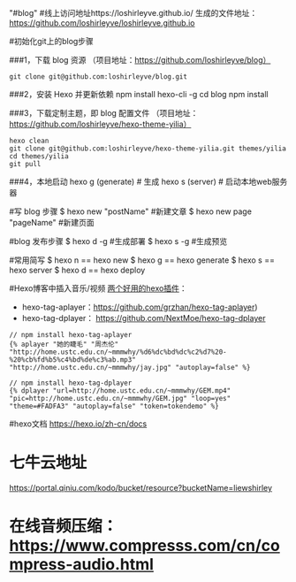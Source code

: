 "#blog" 
#线上访问地址https://loshirleyve.github.io/
生成的文件地址：https://github.com/loshirleyve/loshirleyve.github.io

#初始化git上的blog步骤

###1，下载 blog 资源 
（项目地址：https://github.com/loshirleyve/blog）

    git clone git@github.com:loshirleyve/blog.git

###2，安装 Hexo 并更新依赖
    npm install hexo-cli -g
    cd blog
    npm install

###3，下载定制主题，即 blog 配置文件 
（项目地址：https://github.com/loshirleyve/hexo-theme-yilia）

    hexo clean
    git clone git@github.com:loshirleyve/hexo-theme-yilia.git themes/yilia
    cd themes/yilia
    git pull
    
###4，本地启动
    hexo g (generate) # 生成
    hexo s (server) # 启动本地web服务器
    
#写 blog 步骤
    $ hexo new "postName" #新建文章
    $ hexo new page "pageName" #新建页面

#blog 发布步骤
    $ hexo d -g #生成部署
    $ hexo s -g #生成预览
    
#常用简写
    $ hexo n == hexo new
    $ hexo g == hexo generate
    $ hexo s == hexo server
    $ hexo d == hexo deploy
    
#Hexo博客中插入音乐/视频
[两个好用的hexo插件](https://www.jianshu.com/p/26a7fc7cc185)：

* hexo-tag-aplayer：https://github.com/grzhan/hexo-tag-aplayer)
* hexo-tag-dplayer： https://github.com/NextMoe/hexo-tag-dplayer
```
// npm install hexo-tag-aplayer
{% aplayer "她的睫毛" "周杰伦" "http://home.ustc.edu.cn/~mmmwhy/%d6%dc%bd%dc%c2%d7%20-%20%cb%fd%b5%c4%bd%de%c3%ab.mp3"  "http://home.ustc.edu.cn/~mmmwhy/jay.jpg" "autoplay=false" %}

// npm install hexo-tag-dplayer
{% dplayer "url=http://home.ustc.edu.cn/~mmmwhy/GEM.mp4"  "pic=http://home.ustc.edu.cn/~mmmwhy/GEM.jpg" "loop=yes" "theme=#FADFA3" "autoplay=false" "token=tokendemo" %}
```

#hexo文档
https://hexo.io/zh-cn/docs

# 七牛云地址
https://portal.qiniu.com/kodo/bucket/resource?bucketName=liewshirley

# 在线音频压缩：https://www.compresss.com/cn/compress-audio.html